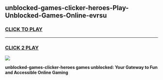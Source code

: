 
## unblocked-games-clicker-heroes-Play-Unblocked-Games-Online-evrsu
<h3>
<a href="https://premium76.site?title=unblocked-games-clicker-heroes&ref=25A">CLICK TO PLAY</a></h3>
<hr>

<h3>
<a href="https://premium76.site?title=unblocked-games-clicker-heroes&ref=25A">CLICK 2 PLAY</a>
  
</h3>

<a href="https://premium76.site?title=unblocked-games-clicker-heroes&ref=25A"><img src="https://clearcache.store/games.png"></a>


**unblocked-games-clicker-heroes games unblocked: Your Gateway to Fun and Accessible Online Gaming**
